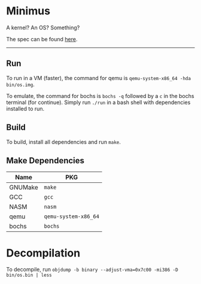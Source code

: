 # Minimus
A kernel? An OS? Something?

The spec can be found [here](https://raw.githubusercontent.com/ThatLukeDev/minimus/refs/heads/main/docs/doc.pdf).

---

## Run
To run in a VM (faster), the command for qemu is `qemu-system-x86_64 -hda bin/os.img`.

To emulate, the command for bochs is `bochs -q` followed by a `c` in the bochs terminal (for continue).
Simply run `./run` in a bash shell with dependencies installed to run.

## Build
To build, install all dependencies and run `make`.

## Make Dependencies
|  Name      |  PKG                  |
|------------|-----------------------|
|  GNUMake   |  `make`               |
|  GCC       |  `gcc`                |
|  NASM      |  `nasm`               |
|  qemu      |  `qemu-system-x86_64` |
|  bochs     |  `bochs`              |

# Decompilation
To decompile, run `objdump -b binary --adjust-vma=0x7c00 -mi386 -D bin/os.bin | less`
